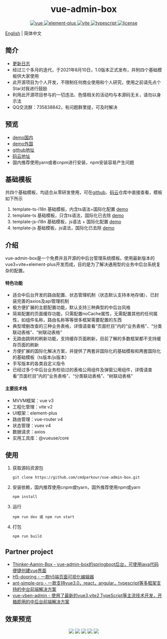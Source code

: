 <h1 align="center">vue-admin-box</h1>
<p align="center">
    <a href="https://github.com/vuejs/vue-next">
        <img src="https://img.shields.io/badge/vue3-3.0.5-brightgreen.svg" alt="vue">
    </a>
    <a href="https://github.com/element-plus/element-plus">
        <img src="https://img.shields.io/badge/elementPlus-1.0.2beta.42-brightgreen.svg" alt="element-plus">
    </a>
    <a href="https://github.com/vitejs/vite">
        <img src="https://img.shields.io/badge/vite-2.2.3-brightgreen.svg" alt="vite">
    </a>
    <a href="https://github.com/microsoft/TypeScript">
        <img src="https://img.shields.io/badge/typescript-4.1.3-brightgreen.svg" alt="typescript">
    </a>
    <a href="https://github.com/hsiangleev/element-plus-admin/blob/master/LICENSE">
        <img src="https://img.shields.io/github/license/mashape/apistatus.svg" alt="license">
    </a>
</p>

[English](./README.md) | 简体中文

## 简介

- [更新日志](./VERSION.md)
- 经过三个多月的迭代，于2021年8月10日，1.0版本正式发布，并附四个基础模板供大家使用
- 此开源项目为个人开发，不限制任何商业使用和个人研究，使用之前请先点个Star对我进行鼓励
- 利用此开源项目参与的一切违法、色情相关的活动均与本源码无关，请勿以身示法
- QQ交流群：735838842，有问题群里提，可及时解决

## 预览

- [demo国内](https://cmdparkour.gitee.io/vue-admin-box/)
- [demo外国](https://cmdparkour.github.io/vue-admin-box/dist/)
- [github地址](https://github.com/cmdparkour/vue-admin-box)
- [码云地址](https://gitee.com/cmdparkour/vue-admin-box)
- 国内推荐使用yarn或者cnpm进行安装，npm安装容易产生问题

## 基础模板
共四个基础模板，均适合从零研发使用，可在[github](https://github.com/cmdparkour/vue-admin-box-template)、[码云](https://gitee.com/cmdparkour/vue-admin-box-template)仓库中直接查看，模板如下所示
1. template-ts-i18n 基础模板，内含ts语法+国际化配置 [demo](http://vue-admin-box-template.51weblove.com/ts-i18n/)
2. template-ts 基础模板，只含ts语法，国际化已去除 [demo](http://vue-admin-box-template.51weblove.com/ts)
3. template-js-i18n 基础模板，js语法 + 国际化配置 [demo](http://vue-admin-box-template.51weblove.com/js-i18n)
4. template-js 基础模板，js语法，国际化已去除 [demo](http://vue-admin-box-template.51weblove.com/js)

## 介绍

vue-admin-box是一个免费并且开源的中后台管理系统模板。使用最新版本的vue3+vite+element-plus开发而成，目的是为了解决通用型的业务中后台系统复杂的配置。

#### 特色功能

- 适合中后台开发的路由配置、状态管理机制（状态默认支持本地存储）、已封装完善的axios及api管理机制
- 极方便扩展的主题配置功能，默认支持三种典型的中后台风格
- 简易配置的页面缓存功能，只需配置noCache属性，无需配置其他的任何属性，如组件名称，路由名称等等很多框架需要配置的东西
- 典型增删改查的三种业务表格，详情请查看“页面栏目”内的“业务表格”、“分类联动表格”、“树联动表格”
- 无路由跳转的刷新功能，支持缓存页面刷新，目前了解的多数框架都不支持缓存页面的刷新
- 方便扩展的国际化解决方案，并提供了两套非国际化的基础模板和两套国际化的基础模板（ts版本/js版本）
- 手写版本的各类自定义指令
- 已经过多个中后台业务检验过的表格公用组件及弹窗公用组件，详情请查看“页面栏目”内的“业务表格”、“分类联动表格”、“树联动表格”

#### 主要技术栈

- MVVM框架：vue v3
- 工程化管理：vite v2
- UI框架：element-plus
- 路由管理：vue-router v4
- 状态管理：vuex v4
- 数据请求：axios
- 实用工具库：@vueuse/core

## 使用

1. 获取源码资源包

   ```
   git clone https://github.com/cmdparkour/vue-admin-box.git
   ```

   

2. 安装依赖，国内推荐使用cnpm或tyarn，国外推荐使用npm或yarn

   ```
   npm install
   ```

   

3. 运行

   ```
   npm run dev 或 npm run start
   ```

   

4. 打包

   ```
   npm run build
   ```
   
## Partner project
* [Thinker-Aamin-Box - vue-admin-box的springboot后台，可使用java代码便捷创建vue界面](https://github.com/yirius/thinker-admin-box)
* [H5-dooring - 一款h5端页面可视化编辑器](http://h5.dooring.cn)
* [ant-simple-pro - 一款支持vue3.0，react，angular，typescript等多框架支持的中台前端解决方案](https://github.com/lgf196/ant-simple-pro)
* [vue-vben-admin - 使用了最新的vue3,vite2,TypeScript等主流技术开发，开箱即用的中后台前端解决方案](https://github.com/vbenjs/vue-vben-admin)


## 效果预览

<p align="center">
    <img src="http://blog.51weblove.com/wp-content/uploads/2021/08/QQ截图20210810174824.png">
    <img src="http://blog.51weblove.com/wp-content/uploads/2021/08/QQ截图20210810174848.png">
    <img src="http://blog.51weblove.com/wp-content/uploads/2021/08/QQ截图20210810174923.png">
    <img src="http://blog.51weblove.com/wp-content/uploads/2021/08/QQ截图20210810174940.png">
    <img src="http://blog.51weblove.com/wp-content/uploads/2021/08/QQ截图20210810175009.png">
</p>
